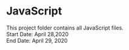 # JavaScript
This project folder contains all JavaScript files.\
Start Date: April 28,2020\
End Date: April 29, 2020